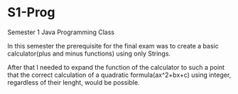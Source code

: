# S1-Prog
Semester 1 Java Programming Class

In this semester the prerequisite for the final exam was to create a basic calculator(plus and minus functions) using only Strings.

After that I needed to expand the function of the calculator to such a point that the correct calculation of a quadratic formula(ax^2+bx+c) using integer, regardless of their lenght, would be possible.
